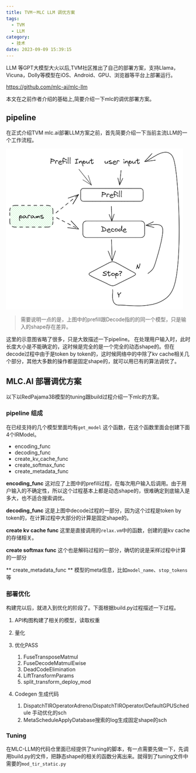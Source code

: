 ```yaml
---
title: TVM－MLC LLM 调优方案 
tags:
  - TVM
  - LLM
category:
  - 技术
date: 2023-09-09 15:39:15
---
```



LLM 等GPT大模型大火以后,TVM社区推出了自己的部署方案，支持Llama，Vicuna，Dolly等模型在iOS、Android、GPU、浏览器等平台上部署运行。

https://github.com/mlc-ai/mlc-llm

本文在之前作者介绍的基础上,简要介绍一下mlc的调优部署方案。

## pipeline

在正式介绍TVM mlc.ai部署LLM方案之前，首先简要介绍一下当前主流LLM的一个工作流程。

![](mlc-llm/2462804-20230621222850510-751335110.png)


>需要说明一点的是，上图中的prefill跟Decode指的的同一个模型，只是输入的shape存在差异。

这里的示意图省略了很多，只是大致描述一下pipeline。
在处理用户输入时，此时长度大小是不能确定的，这时候是完全的是一个完全的动态shape的。但在decode过程中由于是token by token的，这时候网络中的中除了kv cache相关几个部分，其他大多数的操作都是固定shape的，就可以用已有的算法调优了。

## MLC.AI 部署调优方案
以下以RedPajama3B模型的tuning跟build过程介绍一下mlc的方案。

### pipeline 组成
在已经支持的几个模型里面均有`get_model` 这个函数，在这个函数里面会创建下面4个IRModel。
- encoding_func
- decoding_func
- create_kv_cache_func
- create_softmax_func
- create_metadata_func

**encoding_func**
这对应了上图中的prefill过程，在每次用户输入后调用。由于用户输入的不确定性，所以这个过程基本上都是动态shape的，很难确定到底输入是多大，也不适合搜索调优。

**decoding_func**
这是上图中decode过程的一部分，因为这个过程是token by token的，在计算过程中大部分的计算是固定shape的。

**create kv cache func**
这里是直接调用的`relax.vm`中的函数，创建的是kv cache的存储相关。

**create softmax func**
这个也是解码过程的一部分，确切的说是采样过程中计算的一部分

** create_metadata_func **
模型的meta信息，比如`model_name`、`stop_tokens`等


### 部署优化
构建完以后，就进入到优化的阶段了。下面根据build.py过程描述一下过程。
1. API构图构建了相关的模型，读取权重
2. 量化
3. 优化PASS
	1.  FuseTransposeMatmul
	2. FuseDecodeMatmulEwise
	3. DeadCodeElimination
	4. LiftTransformParams
	5. split_transform_deploy_mod
	
4. Codegen 生成代码
	1. DispatchTIROperatorAdreno/DispatchTIROperator/DefaultGPUSchedule 手动优化的sch
	2. MetaScheduleApplyDatabase搜索的log生成固定shape的sch


### Tuning
在MLC-LLM的代码仓里面已经提供了tuning的脚本，有一点需要先做一下，先调用build.py的文件，把静态shape的相关的函数分离出来。就得到了tuning文件中需要的`mod_tir_static.py`
